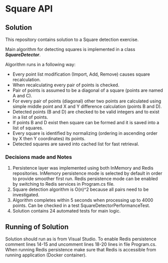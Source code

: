 # Square API

## Solution

This repository contains solution to a Square detection exercise.

Main algorithm for detecting squares is implemented in a class ***SquareDetector***.

Algorithm runs in a following way:
* Every point list modification (Import, Add, Remove) causes square recalculation.
* When recalculating every pair of points is checked.
* Pair of points is assumed to be a diagonal of a square (points are named A and C).
* For every pair of points (diagonal) other two points are calculated using simple middle point and X and Y difference calculation (points B and D).
* Detected points (B and D) are checked to be valid integers and to exist in a list of points.
* If points B and D exist then square can be formed and it is saved into a list of squares.
* Every square is identified by normalizing (ordering in ascending order by X then Y coordinates) its points.
* Detected squares are saved into cached list for fast retrieval.

### Decisions made and Notes

1. Persistence layer was implemented using both InMemory and Redis repositories. InMemory persistence mode is selected by default in order to provide smoother first run. Redis persistence mode can be enabled by switching to Redis services in Program.cs file.
2. Square detection algorithm is O(n)^2 because all pairs need to be investigated. 
3. Algorithm completes within 5 seconds when processing up to 4000 points. Can be checked in a test SquareDetectorPerformanceTest.
4. Solution contains 24 automated tests for main logic.

## Running of Solution

Solution should run as is from Visual Studio. To enable Redis persistence comment lines 14-15 and uncomment lines 18-20 lines in file Program.cs. When running Redis persistence make sure that Redis is accessible from running application (Docker container).